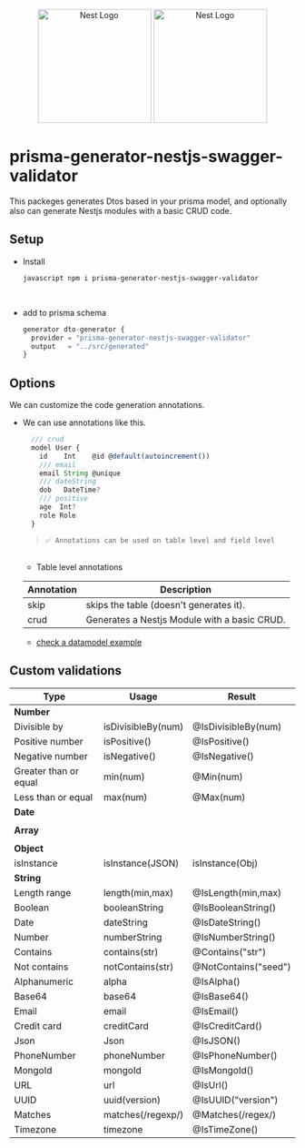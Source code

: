 <p align="center">
  <a href="http://blackstone.studio" target="blank"><img src="https://d31i9b8skgubvn.cloudfront.net/enterprises/company_profile/4215.PNG" width="200" alt="Nest Logo" /></a>
  <a href="http://https://www.prisma.io/" target="blank"><img src="https://prismalens.vercel.app/header/logo-dark.svg" width="200" alt="Nest Logo" /></a>
</p>

# prisma-generator-nestjs-swagger-validator

<p>This packeges generates Dtos based in your prisma model, and optionally also can generate Nestjs modules with a basic CRUD code. </p>

## Setup

- Install

  `javascript npm i prisma-generator-nestjs-swagger-validator`

  <br/>

- add to prisma schema

  ```javascript
  generator dto-generator {
    provider = "prisma-generator-nestjs-swagger-validator"
    output   = "../src/generated"
  }
  ```

## Options

We can customize the code generation annotations.

- We can use annotations like this.

  ```javascript
    /// crud
    model User {
      id    Int    @id @default(autoincrement())
      /// email
      email String @unique
      /// dateString
      dob   DateTime?
      /// positive
      age  Int?
      role Role
    }
  ```

  > `✅ Annotations can be used on table level and field level`

  <br/>

  - Table level annotations
    <br/>

  | Annotation | Description                                  |
  | ---------- | -------------------------------------------- |
  | skip       | skips the table (doesn't generates it).      |
  | crud       | Generates a Nestjs Module with a basic CRUD. |

  - <a href="https://github.com/BlackstoneStudio/prisma-generator-nestjs-swagger-validator/blob/develop/packages/usage/prisma/schema.prisma" target="blank">check a datamodel example</a>

## Custom validations

| Type                    | Usage               | Result                |
| ----------------------- | -----------------   | --------------------- |
| **Number**              |                     |                       |
| Divisible by            | isDivisibleBy(num)  | @IsDivisibleBy(num)   |
| Positive number         | isPositive()        | @IsPositive()         |
| Negative number         | isNegative()        | @IsNegative()         |
| Greater than or equal   | min(num)            | @Min(num)             |
| Less than or equal      | max(num)            | @Max(num)             |
| **Date**                |                     |                       |
|                         |                     |                       |
| **Array**               |                     |                       |
|                         |                     |                       |
| **Object**              |                     |                       |
| isInstance              |isInstance(JSON)     |  isInstance(Obj)      |
| **String**              |                     |                       |
| Length range            | length(min,max)     | @IsLength(min,max)    |
| Boolean                 | booleanString       | @IsBooleanString()    |
| Date                    | dateString          | @IsDateString()       |
| Number                  | numberString        | @IsNumberString()     |
| Contains                | contains(str)       | @Contains("str")      |
| Not contains            | notContains(str)    | @NotContains("seed")  |
| Alphanumeric            | alpha               | @IsAlpha()            |
| Base64                  | base64              | @IsBase64()           |
| Email                   | email               | @IsEmail()            |
| Credit card             | creditCard          | @IsCreditCard()       |
| Json                    | Json                | @IsJSON()             |
| PhoneNumber             | phoneNumber         | @IsPhoneNumber()      |
| MongoId                 | mongoId             | @IsMongoId()          |
| URL                     | url                 | @IsUrl()              |
| UUID                    | uuid(version)       | @IsUUID("version")    |
| Matches                 | matches(/regexp/)   | @Matches(/regex/)     |
| Timezone                | timezone            | @IsTimeZone()         |
